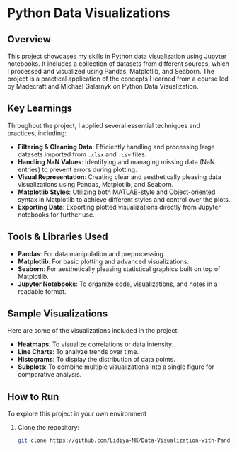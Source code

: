 # Python Data Visualizations

## Overview
This project showcases my skills in Python data visualization using Jupyter notebooks. It includes a collection of datasets from different sources, which I processed and visualized using Pandas, Matplotlib, and Seaborn. The project is a practical application of the concepts I learned from a course led by Madecraft and Michael Galarnyk on Python Data Visualization.

## Key Learnings
Throughout the project, I applied several essential techniques and practices, including:

- **Filtering & Cleaning Data**: Efficiently handling and processing large datasets imported from `.xlsx` and `.csv` files.
- **Handling NaN Values**: Identifying and managing missing data (NaN entries) to prevent errors during plotting. 
- **Visual Representation**: Creating clear and aesthetically pleasing data visualizations using Pandas, Matplotlib, and Seaborn.
- **Matplotlib Styles**: Utilizing both MATLAB-style and Object-oriented syntax in Matplotlib to achieve different styles and control over the plots.
- **Exporting Data**: Exporting plotted visualizations directly from Jupyter notebooks for further use.

## Tools & Libraries Used
- **Pandas**: For data manipulation and preprocessing.
- **Matplotlib**: For basic plotting and advanced visualizations.
- **Seaborn**: For aesthetically pleasing statistical graphics built on top of Matplotlib.
- **Jupyter Notebooks**: To organize code, visualizations, and notes in a readable format.

## Sample Visualizations
Here are some of the visualizations included in the project:

- **Heatmaps**: To visualize correlations or data intensity.
- **Line Charts**: To analyze trends over time.
- **Histograms**: To display the distribution of data points.
- **Subplots**: To combine multiple visualizations into a single figure for comparative analysis.

## How to Run
To explore this project in your own environment

1. Clone the repository:
   ```bash
   git clone https://github.com/Lidiya-MK/Data-Visualization-with-Pandas.git

